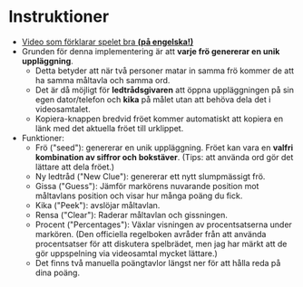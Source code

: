 # Instruktioner

* [Video som förklarar spelet bra **(på engelska!)**](https://youtu.be/KuL_R60_320?t=225)
* Grunden för denna implementering är att **varje frö genererar en unik uppläggning**.
	* Detta betyder att när två personer matar in samma frö kommer de att ha samma måltavla och samma ord.
	* Det är då möjligt för **ledtrådsgivaren** att öppna uppläggningen på sin egen dator/telefon och **kika** på målet utan att behöva dela det i videosamtalet.
	* Kopiera-knappen bredvid fröet kommer automatiskt att kopiera en länk med det aktuella fröet till urklippet.
* Funktioner:
	* Frö ("seed"): genererar en unik uppläggning. Fröet kan vara en **valfri kombination av siffror och bokstäver**. (Tips: att använda ord gör det lättare att dela fröet.)
	* Ny ledtråd ("New Clue"): genererar ett nytt slumpmässigt frö.
	* Gissa ("Guess"): Jämför markörens nuvarande position mot måltavlans position och visar hur många poäng du fick.
	* Kika ("Peek"): avslöjar måltavlan.
	* Rensa ("Clear"): Raderar måltavlan och gissningen.
	* Procent ("Percentages"): Växlar visningen av procentsatserna under markören. (Den officiella regelboken avråder från att använda procentsatser för att diskutera spelbrädet, men jag har märkt att de gör uppspelning via videosamtal mycket lättare.)
	* Det finns två manuella poängtavlor längst ner för att hålla reda på dina poäng.
